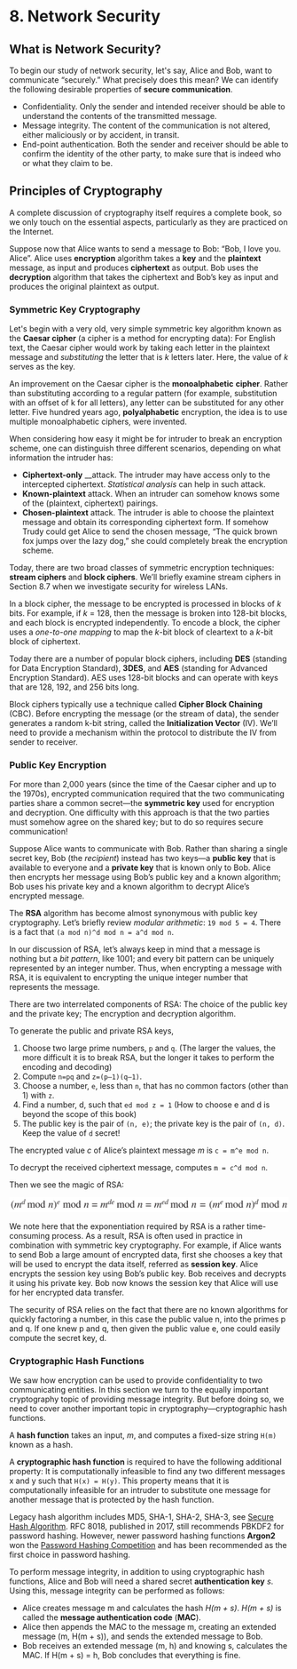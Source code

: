 # 8. Network Security

## What is Network Security?

To begin our study of network security, let's say, Alice and Bob, want to communicate “securely.” What precisely does this mean? We can identify the following desirable properties of **secure communication**.

* Confidentiality. Only the sender and intended receiver should be able to understand the contents of the transmitted message.
* Message integrity. The content of the communication is not altered, either maliciously or by accident, in transit.
* End-point authentication. Both the sender and receiver should be able to confirm the identity of the other party, to make sure that is indeed who or what they claim to be.

## Principles of Cryptography

A complete discussion of cryptography itself requires a complete book, so we only touch on the essential aspects, particularly as they are practiced on the Internet.

Suppose now that Alice wants to send a message to Bob: “Bob, I love you. Alice”. Alice uses **encryption** algorithm takes a **key** and the **plaintext** message, as input and produces **ciphertext** as output. Bob uses the **decryption** algorithm that takes the ciphertext and Bob’s key as input and produces the original plaintext as output.

### Symmetric Key Cryptography

Let's begin with a very old, very simple symmetric key algorithm known as the **Caesar cipher** \(a cipher is a method for encrypting data\): For English text, the Caesar cipher would work by taking each letter in the plaintext message and _substituting_ the letter that is _k_ letters later. Here, the value of _k_ serves as the key.

An improvement on the Caesar cipher is the **monoalphabetic** **cipher**. Rather than substituting according to a regular pattern \(for example, substitution with an offset of k for all letters\), any letter can be substituted for any other letter. Five hundred years ago,  **polyalphabetic** encryption, the idea is to use multiple monoalphabetic ciphers, were invented.

When considering how easy it might be for intruder to break an encryption scheme, one can distinguish three different scenarios, depending on what information the intruder has:

* **Ciphertext-only** __attack. The intruder may have access only to the intercepted ciphertext. _Statistical analysis_ can help in such attack.
* **Known-plaintext** attack. When an intruder can somehow knows some of the \(plaintext, ciphertext\) pairings.
* **Chosen-plaintext** attack. The intruder is able to choose the plaintext message and obtain its corresponding ciphertext form. If somehow Trudy could get Alice to send the chosen message, “The quick brown fox jumps over the lazy dog,” she could completely break the encryption scheme.

Today, there are two broad classes of symmetric encryption techniques: **stream ciphers** and **block ciphers**. We’ll briefly examine stream ciphers in Section 8.7 when we investigate security for wireless LANs.

In a block cipher, the message to be encrypted is processed in blocks of _k_ bits. For example, if _k_ = 128, then the message is broken into 128-bit blocks, and each block is encrypted independently. To encode a block, the cipher uses a _one-to-one mapping_ to map the _k_-bit block of cleartext to a _k_-bit block of ciphertext.

Today there are a number of popular block ciphers, including **DES** \(standing for Data Encryption Standard\), **3DES**, and **AES** \(standing for Advanced Encryption Standard\). AES uses 128-bit blocks and can operate with keys that are 128, 192, and 256 bits long.

Block ciphers typically use a technique called **Cipher Block Chaining** \(CBC\). Before encrypting the message \(or the stream of data\), the sender generates a random k-bit string, called the **Initialization Vector** \(IV\). We’ll need to provide a mechanism within the protocol to distribute the IV from sender to receiver.

### Public Key Encryption

For more than 2,000 years \(since the time of the Caesar cipher and up to the 1970s\), encrypted communication required that the two communicating parties share a common secret—the **symmetric key** used for encryption and decryption. One difficulty with this approach is that the two parties must somehow agree on the shared key; but to do so requires secure communication!

Suppose Alice wants to communicate with Bob. Rather than sharing a single secret key, Bob \(the _recipient_\) instead has two keys—a **public key** that is available to everyone and a **private key** that is known only to Bob. Alice then encrypts her message using Bob’s public key and a known algorithm; Bob uses his private key and a known algorithm to decrypt Alice’s encrypted message.

The **RSA** algorithm has become almost synonymous with public key cryptography. Let’s briefly review _modular_ _arithmetic_: `19 mod 5 = 4`. There is a fact that `(a mod n)^d mod n = a^d mod n`.

In our discussion of RSA, let’s always keep in mind that a message is nothing but a _bit pattern_, like 1001; and every bit pattern can be uniquely represented by an integer number. Thus, when encrypting a message with RSA, it is equivalent to encrypting the unique integer number that represents the message.

There are two interrelated components of RSA: The choice of the public key and the private key; The encryption and decryption algorithm.

To generate the public and private RSA keys,

1. Choose two large prime numbers, `p` and `q`. \(The larger the values, the more difficult it is to break RSA, but the longer it takes to perform the encoding and decoding\) 
2. Compute `n=pq` and `z=(p–1)(q–1)`. 
3. Choose a number, `e`, less than `n`, that has no common factors \(other than 1\) with `z`.
4. Find a number, d, such that `ed mod z = 1` \(How to choose e and d is beyond the scope of this book\)
5. The public key is the pair of `(n, e)`; the private key is the pair of `(n, d)`. Keep the value of `d` secret!

The encrypted value _c_ of Alice’s plaintext message _m_ is `c = m^e mod n`.

To decrypt the received ciphertext message, computes `m = c^d mod n`.

Then we see the magic of RSA:

![](../.gitbook/assets/screen-shot-2018-06-25-at-10.49.07.png)

We note here that the exponentiation required by RSA is a rather time-consuming process. As a result, RSA is often used in practice in combination with symmetric key cryptography. For example, if Alice wants to send Bob a large amount of encrypted data, first she chooses a key that will be used to encrypt the data itself, referred as **session key**. Alice encrypts the session key using Bob’s public key. Bob receives and decrypts it using his private key. Bob now knows the session key that Alice will use for her encrypted data transfer.

The security of RSA relies on the fact that there are no known algorithms for quickly factoring a number, in this case the public value n, into the primes p and q. If one knew p and q, then given the public value e, one could easily compute the secret key, d.

### Cryptographic Hash Functions

We saw how encryption can be used to provide confidentiality to two communicating entities. In this section we turn to the equally important cryptography topic of providing message integrity. But before doing so, we need to cover another important topic in cryptography—cryptographic hash functions.

A **hash function** takes an input, _m_, and computes a fixed-size string `H(m)` known as a hash.

A **cryptographic hash function** is required to have the following additional property: It is computationally infeasible to find any two different messages x and y such that `H(x) = H(y)`. This property means that it is computationally infeasible for an intruder to substitute one message for another message that is protected by the hash function.

Legacy hash algorithm includes MD5, SHA-1, SHA-2, SHA-3, see [Secure Hash Algorithm](https://en.wikipedia.org/wiki/Secure_Hash_Algorithms). RFC 8018, published in 2017, still recommends PBKDF2 for password hashing. However, newer password hashing functions **Argon2** won the [Password Hashing Competition](https://password-hashing.net/) and has been recommended as the first choice in password hashing.

To perform message integrity, in addition to using cryptographic hash functions, Alice and Bob will need a shared secret **authentication key** _s_. Using this, message integrity can be performed as follows:

* Alice creates message m and calculates the hash _H\(m + s\)_. _H\(m + s\)_ is called the **message authentication code** \(**MAC**\).
* Alice then appends the MAC to the message m, creating an extended message \(m, H\(m + s\)\), and sends the extended message to Bob.
* Bob receives an extended message \(m, h\) and knowing s, calculates the MAC. If H\(m + s\) = h, Bob concludes that everything is fine.

